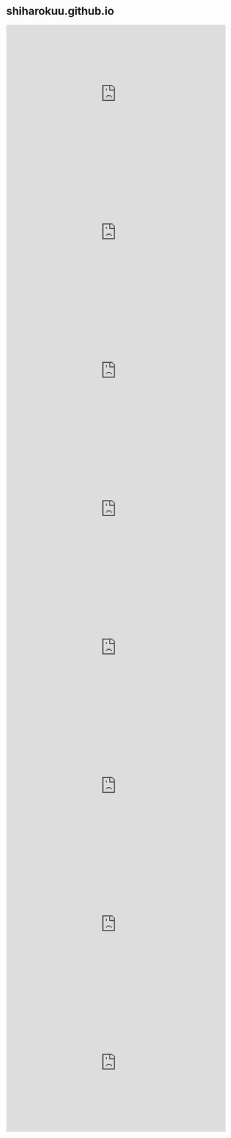 # shiharokuu.github.io

<title>Muestra de Firma Shero</title>
<center>
<iframe class="emiya" frameBorder="0" width="580" height="365" src="https://shiharokuu.github.io/sherofirma.html"></iframe>
<iframe class="emiya" frameBorder="0" width="580" height="365" src="https://shiharokuu.github.io/emiya-theme/chant1.html"></iframe>
<iframe class="emiya" frameBorder="0" width="580" height="365" src="https://shiharokuu.github.io/emiya-theme/chant2.html"></iframe>
<iframe class="emiya" frameBorder="0" width="580" height="365" src="https://shiharokuu.github.io/emiya-theme/chant3.html"></iframe>
<iframe class="emiya" frameBorder="0" width="580" height="365" src="https://shiharokuu.github.io/emiya-theme/chant4.html"></iframe>
<iframe class="emiya" frameBorder="0" width="580" height="365" src="https://shiharokuu.github.io/emiya-theme/chant5.html"></iframe>
<iframe class="emiya" frameBorder="0" width="580" height="365" src="https://shiharokuu.github.io/emiya-theme/chant6.html"></iframe>
<iframe class="emiya" frameBorder="0" width="580" height="365" src="https://shiharokuu.github.io/emiya-theme/chant7.html"></iframe>
</center>

